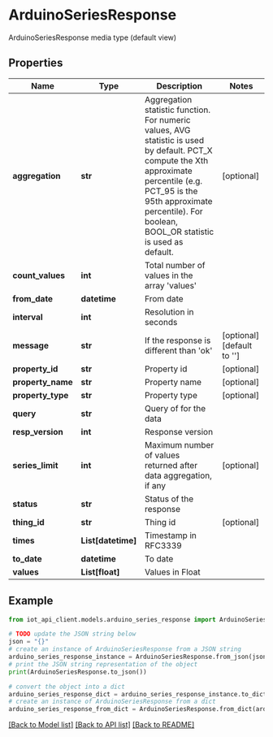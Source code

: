 # ArduinoSeriesResponse

ArduinoSeriesResponse media type (default view)

## Properties

Name | Type | Description | Notes
------------ | ------------- | ------------- | -------------
**aggregation** | **str** | Aggregation statistic function. For numeric values, AVG statistic is used by default. PCT_X compute the Xth approximate percentile (e.g. PCT_95 is the 95th approximate percentile). For boolean, BOOL_OR statistic is used as default. | [optional] 
**count_values** | **int** | Total number of values in the array &#39;values&#39; | 
**from_date** | **datetime** | From date | 
**interval** | **int** | Resolution in seconds | 
**message** | **str** | If the response is different than &#39;ok&#39; | [optional] [default to '']
**property_id** | **str** | Property id | [optional] 
**property_name** | **str** | Property name | [optional] 
**property_type** | **str** | Property type | [optional] 
**query** | **str** | Query of for the data | 
**resp_version** | **int** | Response version | 
**series_limit** | **int** | Maximum number of values returned after data aggregation, if any | [optional] 
**status** | **str** | Status of the response | 
**thing_id** | **str** | Thing id | [optional] 
**times** | **List[datetime]** | Timestamp in RFC3339 | 
**to_date** | **datetime** | To date | 
**values** | **List[float]** | Values in Float | 

## Example

```python
from iot_api_client.models.arduino_series_response import ArduinoSeriesResponse

# TODO update the JSON string below
json = "{}"
# create an instance of ArduinoSeriesResponse from a JSON string
arduino_series_response_instance = ArduinoSeriesResponse.from_json(json)
# print the JSON string representation of the object
print(ArduinoSeriesResponse.to_json())

# convert the object into a dict
arduino_series_response_dict = arduino_series_response_instance.to_dict()
# create an instance of ArduinoSeriesResponse from a dict
arduino_series_response_from_dict = ArduinoSeriesResponse.from_dict(arduino_series_response_dict)
```
[[Back to Model list]](../README.md#documentation-for-models) [[Back to API list]](../README.md#documentation-for-api-endpoints) [[Back to README]](../README.md)


